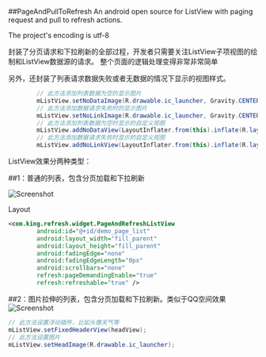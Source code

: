 ##PageAndPullToRefresh
An android open source for ListView with paging request and pull to refresh actions.

The project's encoding is utf-8

封装了分页请求和下拉刷新的全部过程，开发者只需要关注ListView子项视图的绘制和ListView数据源的请求。 整个页面的逻辑处理变得非常非常简单

另外，还封装了列表请求数据失败或者无数据的情况下显示的视图样式。
``` java
        // 此方法添加列表数据为空的显示图片
        mListView.setNoDataImage(R.drawable.ic_launcher, Gravity.CENTER);
        // 此方法添加数据请求失败时的显示图片
        mListView.setNoLinkImage(R.drawable.ic_launcher, Gravity.CENTER);
        // 此方法添加列表数据为空时显示的自定义视图
        mListView.addNoDataView(LayoutInflater.from(this).inflate(R.layout.header, null), Gravity.CENTER);
        // 此方法添加数据请求失败时显示的自定义视图
        mListView.addNoLinkView(LayoutInflater.from(this).inflate(R.layout.header, null), Gravity.CENTER);
```
ListView效果分两种类型：

##1：普通的列表，包含分页加载和下拉刷新

![Screenshot](https://raw.githubusercontent.com/tubeber/PageAndPullToRefresh/master/demo/res/drawable-hdpi/screenshot02.png)

Layout
``` xml
<com.king.refresh.widget.PageAndRefreshListView
        android:id="@+id/demo_page_list"
        android:layout_width="fill_parent"
        android:layout_height="fill_parent"
        android:fadingEdge="none"
        android:fadingEdgeLength="0px"
        android:scrollbars="none"
        refresh:pageDemandingEnable="true"
        refresh:refreshable="true" />
```

##2：图片拉伸的列表，包含分页加载和下拉刷新。类似于QQ空间效果
![Screenshot](https://raw.githubusercontent.com/tubeber/PageAndPullToRefresh/master/demo/res/drawable-hdpi/screenshot01.png)

``` java
// 此方法设置浮动插件，比如头像天气等
mListView.setFixedHeaderView(headView);
// 此方法设置图片
mListView.setHeadImage(R.drawable.ic_launcher);
```
